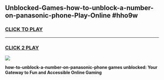 
## Unblocked-Games-how-to-unblock-a-number-on-panasonic-phone-Play-Online #hho9w
<h3>
<a href="https://news.freeplayer.one?title=how-to-unblock-a-number-on-panasonic-phone&ref=3">CLICK TO PLAY</a></h3>
<hr>

<h3>
<a href="https://news.freeplayer.one?title=how-to-unblock-a-number-on-panasonic-phone&ref=3">CLICK 2 PLAY</a>
  
</h3>

<a href="https://news.freeplayer.one?title=how-to-unblock-a-number-on-panasonic-phone&ref=3"><img src="https://clearcache.store/games.png"></a>


**how-to-unblock-a-number-on-panasonic-phone games unblocked: Your Gateway to Fun and Accessible Online Gaming**
